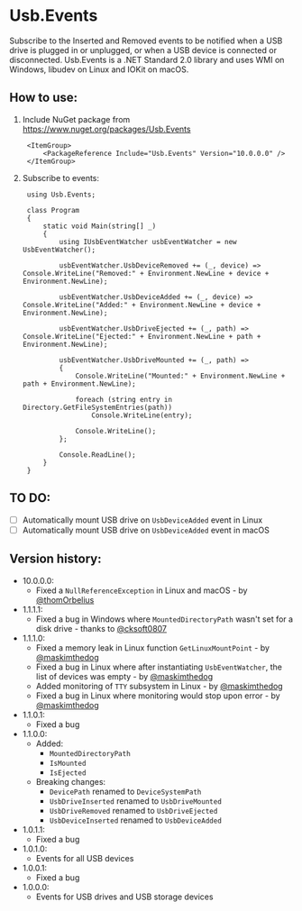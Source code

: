 # Usb.Events

Subscribe to the Inserted and Removed events to be notified when a USB drive is plugged in or unplugged, or when a USB device is connected or disconnected. Usb.Events is a .NET Standard 2.0 library and uses WMI on Windows, libudev on Linux and IOKit on macOS.

## How to use:

1. Include NuGet package from https://www.nuget.org/packages/Usb.Events

        <ItemGroup>
            <PackageReference Include="Usb.Events" Version="10.0.0.0" />
        </ItemGroup>
        
2. Subscribe to events:

        using Usb.Events;

        class Program
        {
            static void Main(string[] _)
            {
                using IUsbEventWatcher usbEventWatcher = new UsbEventWatcher();

                usbEventWatcher.UsbDeviceRemoved += (_, device) => Console.WriteLine("Removed:" + Environment.NewLine + device + Environment.NewLine);

                usbEventWatcher.UsbDeviceAdded += (_, device) => Console.WriteLine("Added:" + Environment.NewLine + device + Environment.NewLine);

                usbEventWatcher.UsbDriveEjected += (_, path) => Console.WriteLine("Ejected:" + Environment.NewLine + path + Environment.NewLine);

                usbEventWatcher.UsbDriveMounted += (_, path) =>
                {
                    Console.WriteLine("Mounted:" + Environment.NewLine + path + Environment.NewLine);

                    foreach (string entry in Directory.GetFileSystemEntries(path))
                        Console.WriteLine(entry);

                    Console.WriteLine();
                };

                Console.ReadLine();
            }
        }

## TO DO:

- [ ] Automatically mount USB drive on `UsbDeviceAdded` event in Linux
- [ ] Automatically mount USB drive on `UsbDeviceAdded` event in macOS

## Version history:

- 10.0.0.0:
    - Fixed a `NullReferenceException` in Linux and macOS - by [@thomOrbelius]( https://github.com/thomOrbelius )
- 1.1.1.1:
    - Fixed a bug in Windows where `MountedDirectoryPath` wasn't set for a disk drive - thanks to [@cksoft0807]( https://github.com/cksoft0807 )
- 1.1.1.0:
    - Fixed a memory leak in Linux function `GetLinuxMountPoint` - by [@maskimthedog]( https://github.com/maskimthedog )
    - Fixed a bug in Linux where after instantiating `UsbEventWatcher`, the list of devices was empty - by [@maskimthedog]( https://github.com/maskimthedog )
    - Added monitoring of `TTY` subsystem in Linux - by [@maskimthedog]( https://github.com/maskimthedog )
    - Fixed a bug in Linux where monitoring would stop upon error - by [@maskimthedog]( https://github.com/maskimthedog )
- 1.1.0.1:
    - Fixed a bug
- 1.1.0.0:
    - Added:
        - `MountedDirectoryPath`
        - `IsMounted`
        - `IsEjected`
    - Breaking changes:
        - `DevicePath` renamed to `DeviceSystemPath`
        - `UsbDriveInserted` renamed to `UsbDriveMounted`
        - `UsbDriveRemoved` renamed to `UsbDriveEjected`
        - `UsbDeviceInserted` renamed to `UsbDeviceAdded`
- 1.0.1.1:
    - Fixed a bug
- 1.0.1.0:
    - Events for all USB devices
- 1.0.0.1:
    - Fixed a bug
- 1.0.0.0:
    - Events for USB drives and USB storage devices